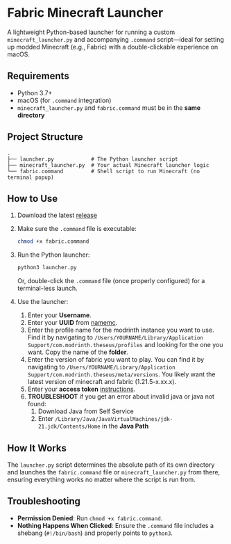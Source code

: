 # Fabric Minecraft Launcher

A lightweight Python-based launcher for running a custom `minecraft_launcher.py` and accompanying `.command` script—ideal for setting up modded Minecraft (e.g., Fabric) with a double-clickable experience on macOS.

## Requirements

* Python 3.7+
* macOS (for `.command` integration)
* `minecraft_launcher.py` and `fabric.command` must be in the **same directory**

## Project Structure

```
.
├── launcher.py            # The Python launcher script
├── minecraft_launcher.py  # Your actual Minecraft launcher logic
└── fabric.command         # Shell script to run Minecraft (no terminal popup)
```

## How to Use

1. Download the latest [release](https://github.com/braydenwatt/A-Really-Bad-Fabric-Minecraft-Launcher/releases/tag/v0.1.0)

2. Make sure the `.command` file is executable:

   ```bash
   chmod +x fabric.command
   ```

3. Run the Python launcher:

   ```bash
   python3 launcher.py
   ```

   Or, double-click the `.command` file (once properly configured) for a terminal-less launch.
   
4. Use the launcher:
   1. Enter your **Username**.
   2. Enter your **UUID** from [namemc](namemc.com).
   3. Enter the profile name for the modrinth instance you want to use. Find it by navigating to `/Users/YOURNAME/Library/Application Support/com.modrinth.theseus/profiles` and looking for the one you want. Copy the name of the **folder**.
   4. Enter the version of fabric you want to play. You can find it by navigating to `/Users/YOURNAME/Library/Application Support/com.modrinth.theseus/meta/versions`. You likely want the latest version of minecraft and fabric (1.21.5-x.xx.x).
   5. Enter your **access token** [instructions](https://kqzz.github.io/mc-bearer-token/).
   6. **TROUBLESHOOT** if you get an error about invalid java or java not found:
      1. Download Java from Self Service
      2. Enter `/Library/Java/JavaVirtualMachines/jdk-21.jdk/Contents/Home` in the **Java Path**

## How It Works

The `launcher.py` script determines the absolute path of its own directory and launches the `fabric.command` file or `minecraft_launcher.py` from there, ensuring everything works no matter where the script is run from.

## Troubleshooting

* **Permission Denied**: Run `chmod +x fabric.command`.
* **Nothing Happens When Clicked**: Ensure the `.command` file includes a shebang (`#!/bin/bash`) and properly points to `python3`.

